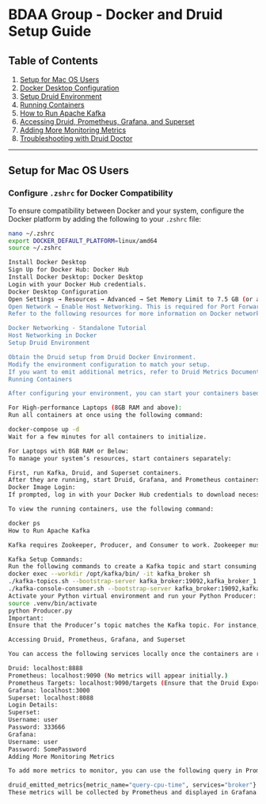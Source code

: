 # BDAA Group - Docker and Druid Setup Guide

## Table of Contents
1. [Setup for Mac OS Users](#setup-for-mac-os-users)
2. [Docker Desktop Configuration](#docker-desktop-configuration)
3. [Setup Druid Environment](#setup-druid-environment)
4. [Running Containers](#running-containers)
5. [How to Run Apache Kafka](#how-to-run-apache-kafka)
6. [Accessing Druid, Prometheus, Grafana, and Superset](#accessing-druid-prometheus-grafana-and-superset)
7. [Adding More Monitoring Metrics](#adding-more-monitoring-metrics)
8. [Troubleshooting with Druid Doctor](#troubleshooting-with-druid-doctor)

---

## Setup for Mac OS Users

### Configure `.zshrc` for Docker Compatibility
To ensure compatibility between Docker and your system, configure the Docker platform by adding the following to your `.zshrc` file:

```bash
nano ~/.zshrc
export DOCKER_DEFAULT_PLATFORM=linux/amd64
source ~/.zshrc

Install Docker Desktop
Sign Up for Docker Hub: Docker Hub
Install Docker Desktop: Docker Desktop
Login with your Docker Hub credentials.
Docker Desktop Configuration
Open Settings → Resources → Advanced → Set Memory Limit to 7.5 GB (or adjust based on your system's RAM).
Open Network → Enable Host Networking. This is required for Port Forwarding, which allows Docker containers to communicate with your local host machine.
Refer to the following resources for more information on Docker networking:

Docker Networking - Standalone Tutorial
Host Networking in Docker
Setup Druid Environment

Obtain the Druid setup from Druid Docker Environment.
Modify the environment configuration to match your setup.
If you want to emit additional metrics, refer to Druid Metrics Documentation to add them to your environment configuration. These metrics will be emitted to Prometheus, where they can be monitored in Grafana.
Running Containers

After configuring your environment, you can start your containers based on your system's available resources.

For High-performance Laptops (8GB RAM and above):
Run all containers at once using the following command:

docker-compose up -d
Wait for a few minutes for all containers to initialize.

For Laptops with 8GB RAM or Below:
To manage your system’s resources, start containers separately:

First, run Kafka, Druid, and Superset containers.
After they are running, start Druid, Grafana, and Prometheus containers separately.
Docker Image Login:
If prompted, log in with your Docker Hub credentials to download necessary Docker images like druid-exporter.

To view the running containers, use the following command:

docker ps
How to Run Apache Kafka

Kafka requires Zookeeper, Producer, and Consumer to work. Zookeeper must be healthy for Kafka to function correctly.

Kafka Setup Commands:
Run the following commands to create a Kafka topic and start consuming data from it:
docker exec --workdir /opt/kafka/bin/ -it kafka_broker sh
./kafka-topics.sh --bootstrap-server kafka_broker:19092,kafka_broker_1:19092 --create --topic ecommerce9
./kafka-console-consumer.sh --bootstrap-server kafka_broker:19092,kafka_broker_1:19092 --topic ecommerce9 --from-beginning --partition 0
Activate your Python virtual environment and run your Python Producer:
source .venv/bin/activate
python Producer.py
Important:
Ensure that the Producer’s topic matches the Kafka topic. For instance, if the topic is ecommerce9, your Producer should also use ecommerce9.

Accessing Druid, Prometheus, Grafana, and Superset

You can access the following services locally once the containers are running:

Druid: localhost:8888
Prometheus: localhost:9090 (No metrics will appear initially.)
Prometheus Targets: localhost:9090/targets (Ensure that the Druid Exporter is up and running.)
Grafana: localhost:3000
Superset: localhost:8088
Login Details:
Superset:
Username: user
Password: 333666
Grafana:
Username: user
Password: SomePassword
Adding More Monitoring Metrics

To add more metrics to monitor, you can use the following query in Prometheus:

druid_emitted_metrics{metric_name="query-cpu-time", services="broker"}
These metrics will be collected by Prometheus and displayed in Grafana.


